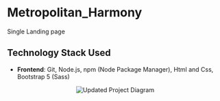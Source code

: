 # Metropolitan_Harmony
Single Landing page

## Technology Stack Used

- **Frontend**: Git, Node.js, npm (Node Package Manager), Html and Css, Bootstrap 5 (Sass)
<p align="center">
  <img src="https://drive.google.com/uc?id=1WNftD0wiS7UZnVbTjZu9h__NR0-1A8NX" alt="Updated Project Diagram">
</p>





